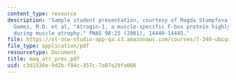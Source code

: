 ```yaml
---
content_type: resource
description: 'Sample student presentation, courtesy of Magda Stumpfova: Review of
  Gomez, M.D. et al, "Atrogin-1, a muscle-specific F-box protein highly expressed
  during muscle atrophy." PNAS 98:25 (2001), 14440-14445.'
file: https://ol-ocw-studio-app-qa.s3.amazonaws.com/courses/7-340-ubiquitination-the-proteasome-and-human-disease-fall-2004/c3d1536e9d2bf84c357c7a87a29fa066_mag_atr_pres.pdf
file_type: application/pdf
resourcetype: Document
title: mag_atr_pres.pdf
uid: c3d1536e-9d2b-f84c-357c-7a87a29fa066
---
```

